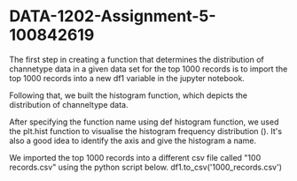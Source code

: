 # DATA-1202-Assignment-5-100842619


The first step in creating a function that determines the distribution of channetype data in a given data set for the top 1000 records is to import the top 1000 records into a new df1 variable in the jupyter notebook.

Following that, we built the histogram function, which depicts the distribution of channeltype data.

After specifying the function name using def histogram function, we used the plt.hist function to visualise the histogram frequency distribution (). It's also a good idea to identify the axis and give the histogram a name.

We imported the top 1000 records into a different csv file called "100 records.csv" using the python script below.
df1.to_csv('1000_records.csv')
